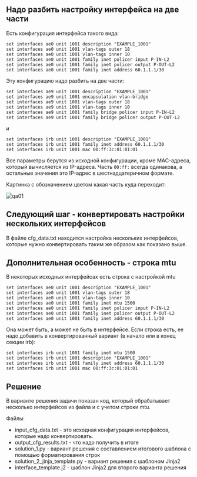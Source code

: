 ## Надо разбить настройку интерфейса на две части

Есть конфигурация интерфейса такого вида:

```
set interfaces ae0 unit 1001 description "EXAMPLE_1001"
set interfaces ae0 unit 1001 vlan-tags outer 18
set interfaces ae0 unit 1001 vlan-tags inner 10
set interfaces ae0 unit 1001 family inet policer input P-IN-L2
set interfaces ae0 unit 1001 family inet policer output P-OUT-L2
set interfaces ae0 unit 1001 family inet address 60.1.1.1/30
```

Эту конфигурацию надо разбить на две части:

```
set interfaces ae9 unit 1001 description "EXAMPLE_1001"
set interfaces ae9 unit 1001 encapsulation vlan-bridge
set interfaces ae9 unit 1001 vlan-tags outer 18
set interfaces ae9 unit 1001 vlan-tags inner 10
set interfaces ae9 unit 1001 family bridge policer input P-IN-L2
set interfaces ae9 unit 1001 family bridge policer output P-OUT-L2
```

и
```
set interfaces irb unit 1001 description "EXAMPLE_1001"
set interfaces irb unit 1001 family inet address 60.1.1.1/30
set interfaces irb unit 1001 mac 00:ff:3c:01:01:01
```

Все параметры берутся из исходной конфигурации, кроме MAC-адреса, который
вычисляется из IP-адреса. Часть `00:ff:` всегда одинакова, а остальные значения
это IP-адрес в шестнадцатеричном формате.

Картинка с обозначением цветом какая часть куда переходит:

![qa01](https://github.com/natenka/q_and_a/blob/main/code/01_convert_interface_cfg/qa_01.png?raw=true)

## Следующий шаг - конвертировать настройки нескольких интерфейсов

В файле cfg_data.txt находится настройка нескольких интерфейсов, которые нужно конвертировать
таким же образом как показано выше.


## Дополнительная особенность - строка mtu

В некоторых исходных интерфейсах есть строка с настройкой mtu

```
set interfaces ae0 unit 1001 description "EXAMPLE_1001"
set interfaces ae0 unit 1001 vlan-tags outer 18
set interfaces ae0 unit 1001 vlan-tags inner 10
set interfaces ae0 unit 1001 family inet mtu 1500
set interfaces ae0 unit 1001 family inet policer input P-IN-L2
set interfaces ae0 unit 1001 family inet policer output P-OUT-L2
set interfaces ae0 unit 1001 family inet address 60.1.1.1/30
```

Она может быть, а может не быть в интерфейсе.
Если строка есть, ее надо добавить в конвертированный вариант (в начало или в конец секции irb):

```
set interfaces irb unit 1001 family inet mtu 1500
set interfaces irb unit 1001 description "EXAMPLE_1001"
set interfaces irb unit 1001 family inet address 60.1.1.1/30
set interfaces irb unit 1001 mac 00:ff:3c:01:01:01
```

## Решение

В варианте решения задачи показан код, который обрабатывает несколько интерфейсов из файла и с учетом строки mtu.

Файлы:

* input_cfg_data.txt - это исходная конфигурация интерфейсов, которые надо конвертировать.
* output_cfg_results.txt - что надо получить в итоге
* solution_1.py - вариант решения с составлением итогового шаблона с помощью форматирования строк
* solution_2_jinja_template.py - вариант решения с шаблоном Jinja2
* interface_template.j2 - шаблон Jinja2 для второго варианта решения


